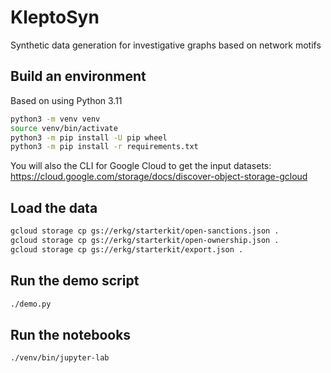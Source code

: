 # KleptoSyn

Synthetic data generation for investigative graphs based on network motifs


## Build an environment

Based on using Python 3.11

```bash
python3 -m venv venv
source venv/bin/activate
python3 -m pip install -U pip wheel
python3 -m pip install -r requirements.txt
```

You will also the CLI for Google Cloud to get the input datasets:
<https://cloud.google.com/storage/docs/discover-object-storage-gcloud>


## Load the data

```bash
gcloud storage cp gs://erkg/starterkit/open-sanctions.json .
gcloud storage cp gs://erkg/starterkit/open-ownership.json .
gcloud storage cp gs://erkg/starterkit/export.json .
```

## Run the demo script

```bash
./demo.py
```


## Run the notebooks

```bash
./venv/bin/jupyter-lab
```
